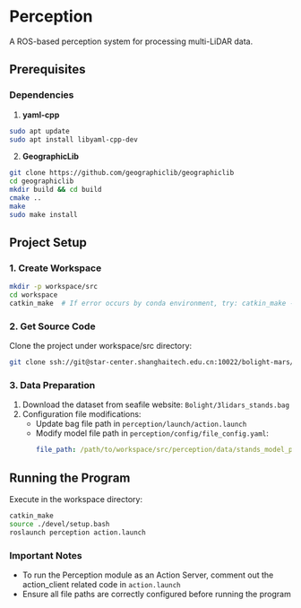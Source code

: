 # Perception

A ROS-based perception system for processing multi-LiDAR data.

## Prerequisites

### Dependencies

1. **yaml-cpp**
```bash
sudo apt update
sudo apt install libyaml-cpp-dev
```

2. **GeographicLib**
```bash
git clone https://github.com/geographiclib/geographiclib
cd geographiclib
mkdir build && cd build
cmake ..
make
sudo make install
```

## Project Setup

### 1. Create Workspace
```bash
mkdir -p workspace/src
cd workspace
catkin_make  # If error occurs by conda environment, try: catkin_make -DPYTHON_EXECUTABLE=/usr/bin/python3
```

### 2. Get Source Code
Clone the project under workspace/src directory:
```bash
git clone ssh://git@star-center.shanghaitech.edu.cn:10022/bolight-mars/perception.git
```

### 3. Data Preparation
1. Download the dataset from seafile website: `Bolight/3lidars_stands.bag`
2. Configuration file modifications:
   - Update bag file path in `perception/launch/action.launch`
   - Modify model file path in `perception/config/file_config.yaml`:
     ```yaml
     file_path: /path/to/workspace/src/perception/data/stands_model_pc.pcd
     ```

## Running the Program

Execute in the workspace directory:
```bash
catkin_make
source ./devel/setup.bash
roslaunch perception action.launch
```

### Important Notes
- To run the Perception module as an Action Server, comment out the action_client related code in `action.launch`
- Ensure all file paths are correctly configured before running the program
